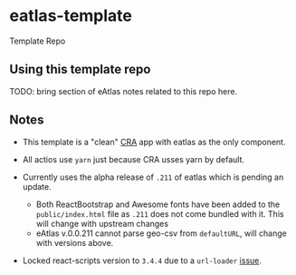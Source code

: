 # eatlas-template
Template Repo

## Using this template repo
TODO: bring section of eAtlas notes related to this repo here.

## Notes

* This template is a "clean" [CRA](https://github.com/facebook/create-react-app) app with eatlas as the only component.

* All actios use `yarn` just because CRA usses yarn by default.

* Currently uses the alpha release of `.211` of eatlas which is pending an update.
  * Both ReactBootstrap and Awesome fonts have been added to the `public/index.html` file as `.211` does not come bundled with it. This will change with upstream changes
  * eAtlas v.0.0.211 cannot parse geo-csv from `defaultURL`, will change with versions above.
* Locked react-scripts version to `3.4.4` due to a `url-loader` [issue](https://github.com/facebook/create-react-app/issues/9870).

